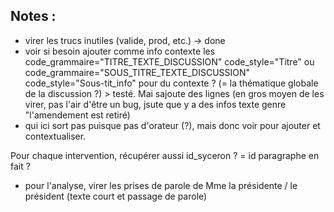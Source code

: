 ## Notes :
- virer les trucs inutiles (valide, prod, etc.) -> done
- voir si besoin ajouter comme info contexte les code_grammaire="TITRE_TEXTE_DISCUSSION" code_style="Titre" ou code_grammaire="SOUS_TITRE_TEXTE_DISCUSSION" code_style="Sous-tit_info" pour du contexte ? (= la thématique globale de la discussion ?) > testé. Mai sajoute des lignes (en gros moyen de les virer, pas l'air d'être un bug, jsute que y a des infos texte genre "l'amendement est retiré)
- qui ici sort pas puisque pas d'orateur (?), mais donc voir pour ajouter et contextualiser.
  
Pour chaque intervention, récupérer aussi id_syceron ? = id paragraphe en fait ?
- pour l'analyse, virer les prises de parole de Mme la présidente / le président (texte court et passage de parole)